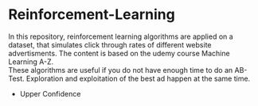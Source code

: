 # Reinforcement-Learning
In this repository, reinforcement learning algorithms are applied on a dataset, that simulates click through rates of different website advertisments. The content is based on the udemy course Machine Learning A-Z.<br>
These algorithms are useful if you do not have enough time to do an AB-Test. Exploration and exploitation of the best ad happen at the same time.
* Upper Confidence 
